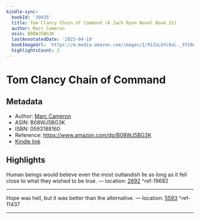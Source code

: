 ```yaml
---
kindle-sync:
  bookId: '39435'
  title: Tom Clancy Chain of Command (A Jack Ryan Novel Book 21)
  author: Marc Cameron
  asin: B08WJ5BG3K
  lastAnnotatedDate: '2023-04-19'
  bookImageUrl: 'https://m.media-amazon.com/images/I/91ZxLGYc8xL._SY160.jpg'
  highlightsCount: 2
---
```

# Tom Clancy Chain of Command
## Metadata
* Author: [Marc Cameron](https://www.amazon.comundefined)
* ASIN: B08WJ5BG3K
* ISBN: 0593188160
* Reference: https://www.amazon.com/dp/B08WJ5BG3K
* [Kindle link](kindle://book?action=open&asin=B08WJ5BG3K)

## Highlights
Human beings would believe even the most outlandish lie as long as it fell close to what they wished to be true. — location: [2692](kindle://book?action=open&asin=B08WJ5BG3K&location=2692) ^ref-19682

---
Hope was hell, but it was better than the alternative. — location: [5593](kindle://book?action=open&asin=B08WJ5BG3K&location=5593) ^ref-11437

---
